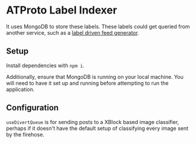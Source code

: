 # ATProto Label Indexer
It uses MongoDB to store these labels. These labels could get queried from another service, such as a [label driven feed generator](https://github.com/BunnyNabbit/label-driven-feed-generator).
## Setup
Install dependencies with `npm i`.

Additionally, ensure that MongoDB is running on your local machine. You will need to have it set up and running before attempting to run the application.
## Configuration
`useDivertQueue` is for sending posts to a XBlock based image classifier, perhaps if it doesn't have the default setup of classifying every image sent by the firehose.